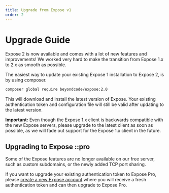 ```yaml
---
title: Upgrade from Expose v1 
order: 2
---
```


# Upgrade Guide

Expose 2 is now available and comes with a lot of new features and improvements! We worked very hard to make the transition from Expose 1.x to 2.x as smooth as possible.

The easiest way to update your existing Expose 1 installation to Expose 2, is by using composer.

```bash
composer global require beyondcode/expose:2.0
```

This will download and install the latest version of Expose. Your existing authentication token and configuration file will still be valid after updating to the latest version.

**Important:** Even though the Expose 1.x client is backwards compatible with the new Expose servers, please upgrade to the latest client as soon as possible, as we will fade out support for the Expose 1.x client in the future.

## Upgrading to Expose ::pro

Some of the Expose features are no longer available on our free server, such as custom subdomains, or the newly added TCP port sharing. 

If you want to upgrade your existing authentication token to Expose Pro, please [create a new Expose account](/register) where you will receive a fresh authentication token and can then upgrade to Expose Pro.